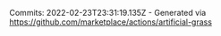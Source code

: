 Commits: 2022-02-23T23:31:19.135Z - Generated via https://github.com/marketplace/actions/artificial-grass
<br>
